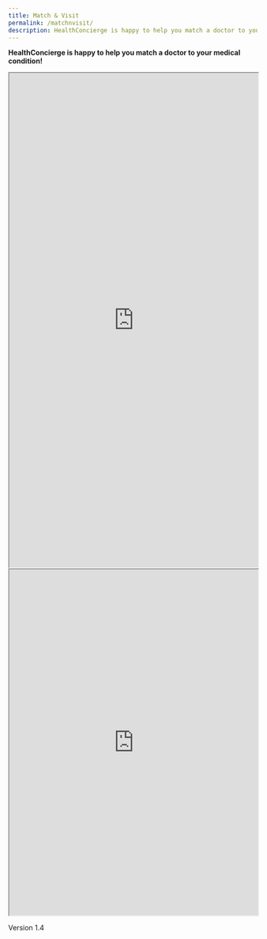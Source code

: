 ```yaml
---
title: Match & Visit
permalink: /matchnvisit/
description: HealthConcierge is happy to help you match a doctor to your medical condition
---
```

<b>HealthConcierge is happy to help you match a doctor to your medical condition!</b>

<iframe src="https://www.checkfirst.gov.sg/c/5153c33a-cd7f-4b96-b860-2fe3f31b7da1" style="width:100%;height:1000px"></iframe>

<br>

<iframe src="https://www.checkfirst.gov.sg/c/quiz" style="width:100%;height:700px"></iframe>

	
Version 1.4
